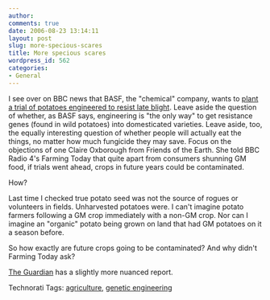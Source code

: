 ```yaml
---
author:
comments: true
date: 2006-08-23 13:14:11
layout: post
slug: more-specious-scares
title: More specious scares
wordpress_id: 562
categories:
- General
---
```


I see over on BBC news that BASF, the "chemical" company, wants to [plant a trial of potatoes engineered to resist late blight](http://news.bbc.co.uk/2/hi/science/nature/5277152.stm). Leave aside the question of whether, as BASF says, engineering is "the only way" to get resistance genes (found in wild potatoes) into domesticated varieties. Leave aside, too, the equally interesting question of whether people will actually eat the things, no matter how much fungicide they may save. Focus on the objections of one Claire Oxborough from Friends of the Earth. She told BBC Radio 4's Farming Today that quite apart from consumers shunning GM food, if trials went ahead, crops in future years could be contaminated.

How?

Last time I checked true potato seed was not the source of rogues or volunteers in fields. Unharvested potatoes were. I can't imagine potato farmers following a GM crop immediately with a non-GM crop. Nor can I imagine an "organic" potato being grown on land that had GM potatoes on it a season before.

So how exactly are future crops going to be contaminated? And why didn't Farming Today ask?

[The Guardian](http://www.guardian.co.uk/gmdebate/Story/0,,1856000,00.html) has a slightly more nuanced report.


Technorati Tags: [agriculture](http://www.technorati.com/tag/agriculture), [genetic engineering](http://www.technorati.com/tag/genetic%20engineering)


